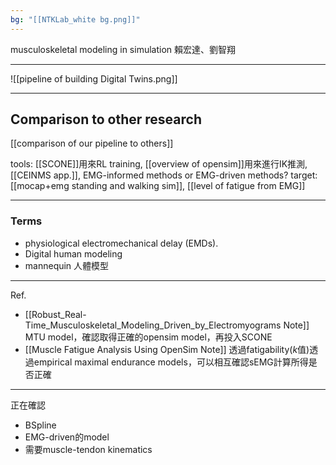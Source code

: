 ```yaml
---
bg: "[[NTKLab_white bg.png]]"
---
```


<style>
    .reveal {
        font-family: 'Times New Roman', '標楷體';
        font-size: 30px;
        text-align: left;
        color: black;
        background-size: cover;
        background-position: center;
    }
	.reveal h1,
	.reveal h2,
	.reveal h3,
	.reveal h4,
	.reveal h5,
	.reveal h6 {
	  font-family: 'Times New Roman', '標楷體';
	  color: black;
	  %%text-transform: lowercase%%;
	  text-transform: capitalize;
	}
	.with-border{
		border: 1px solid red;
	}
</style>
<grid drag="70 10" drop="-3 40">
musculoskeletal modeling in simulation
<!-- element style="font-size: 40px;align: left; text-align: left;color: white"-->
</grid>

<grid drag="50 10" drop="40 70">
賴宏達、劉智翔
<!-- element style="font-size: 40px;align: right; text-align: right"-->
</grid>

<!-- slide bg="../../NTKLab_white bg_cover_resize.png"-->

---
![[pipeline of building Digital Twins.png]]

---
## Comparison to other research
[[comparison of our pipeline to others]]<!-- element class="with-border"-->

tools: [[SCONE]]用來RL training, [[overview of opensim]]用來進行IK推測, [[CEINMS app.]], EMG-informed methods or EMG-driven methods?
target: [[mocap+emg standing and walking sim]], [[level of fatigue from EMG]]

---
### Terms
- physiological electromechanical delay (EMDs).
- Digital human modeling
- mannequin 人體模型

---
Ref.
- [[Robust_Real-Time_Musculoskeletal_Modeling_Driven_by_Electromyograms Note]] MTU model，確認取得正確的opensim model，再投入SCONE
- [[Muscle Fatigue Analysis Using OpenSim Note]] 透過fatigability($k$值)透過empirical maximal endurance models，可以相互確認sEMG計算所得是否正確

---

正在確認
- BSpline
- EMG-driven的model
- 需要muscle-tendon kinematics
